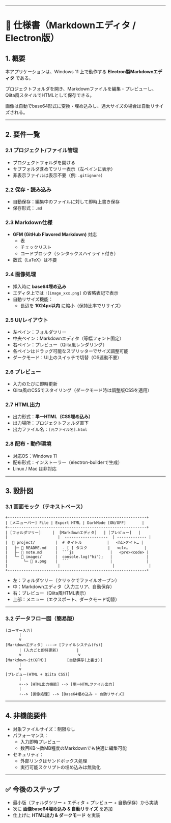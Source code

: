 
---

# 📘 仕様書（Markdownエディタ / Electron版）

## 1. 概要

本アプリケーションは、Windows 11 上で動作する **Electron製Markdownエディタ** である。

プロジェクトフォルダを開き、Markdownファイルを編集・プレビューし、Qiita風スタイルでHTMLとして保存できる。

画像は自動でbase64形式に変換・埋め込みし、過大サイズの場合は自動リサイズされる。

---

## 2. 要件一覧

### 2.1 プロジェクト/ファイル管理

* プロジェクトフォルダを開ける
* サブフォルダ含めてツリー表示（左ペインに表示）
* 非表示ファイルは表示不要（例: `.gitignore`）

### 2.2 保存・読み込み

* 自動保存：編集中のファイルに対して即時上書き保存
* 保存形式：`.md`

### 2.3 Markdown仕様

* **GFM (GitHub Flavored Markdown)** 対応
  * 表
  * チェックリスト
  * コードブロック（シンタックスハイライト付き）
* 数式（LaTeX）は不要

### 2.4 画像処理

* 挿入時に **base64埋め込み**
* エディタ上では `![image_xxx.png]` の省略表記で表示
* 自動リサイズ機能：
  * 長辺を **1024px以内** に縮小（保持比率でリサイズ）

### 2.5 UI/レイアウト

* 左ペイン：フォルダツリー
* 中央ペイン：Markdownエディタ（等幅フォント固定）
* 右ペイン：プレビュー（Qiita風レンダリング）
* 各ペインはドラッグ可能なスプリッターでサイズ調整可能
* ダークモード：UI上のスイッチで切替（OS連動不要）

### 2.6 プレビュー

* 入力のたびに即時更新
* Qiita風のCSSでスタイリング（ダークモード時は調整版CSSを適用）

### 2.7 HTML出力

* 出力形式：**単一HTML（CSS埋め込み）**
* 出力場所：プロジェクトフォルダ直下
* 出力ファイル名：`[元ファイル名].html`

### 2.8 配布・動作環境

* 対応OS：Windows 11
* 配布形式：インストーラー（electron-builderで生成）
* Linux / Mac は非対応

---

## 3. 設計図

### 3.1 画面モック（テキストベース）

```
+-------------------------------------------------------------+
| [メニューバー] File | Export HTML | DarkMode [ON/OFF]       |
+-------------------------------------------------------------+
| [フォルダツリー]     |  [Markdownエディタ]   | [プレビュー]   |
|                      |  -------------------  | ------------- |
|  📂 project/         |  # タイトル           |   <h1>タイト… |
|   ├─ 📄 README.md    |  - [ ] タスク         |   <ul>…       |
|   ├─ 📄 note.md      |  ```js                |   <pre><code> |
|   └─ 📂 images/      |  console.log("hi");   |               |
|       └─ 📄 a.png    |  ```                  |               |
|                      |                       |               |
+-------------------------------------------------------------+
```

* 左：フォルダツリー（クリックでファイルオープン）
* 中：Markdownエディタ（入力エリア、自動保存）
* 右：プレビュー（Qiita風HTML表示）
* 上部：メニュー（エクスポート、ダークモード切替）

---

### 3.2 データフロー図（簡易版）

```
[ユーザー入力]
      |
      v
[Markdownエディタ] ----> [ファイルシステム(fs)]
      | (入力ごと即時更新)        |
      v                         v
[Markdown-it(GFM)]         [自動保存(上書き)]
      |
      v
[プレビュー(HTML + Qiita CSS)]
      |
      +--> [HTML出力機能] --> [単一HTMLファイル出力]
      |
      +--> [画像処理] --> [Base64埋め込み + 自動リサイズ]
```

---

## 4. 非機能要件

* 対象ファイルサイズ：制限なし
* パフォーマンス：
  * 入力即時プレビュー
  * 数百KB〜数MB程度のMarkdownでも快適に編集可能
* セキュリティ：
  * 外部リンクはサンドボックス処理
  * 実行可能スクリプトの埋め込みは無効化

---

## ✅ 今後のステップ

* 最小版（フォルダツリー + エディタ + プレビュー + 自動保存）から実装
* 次に **画像base64埋め込み & 自動リサイズ** を追加
* 仕上げに **HTML出力 & ダークモード** を実装
